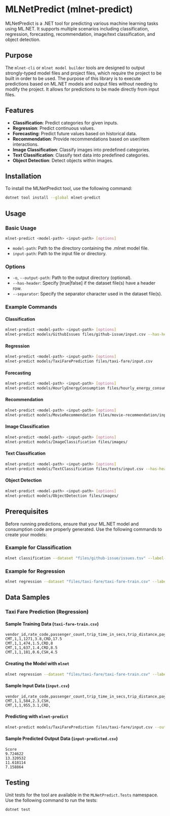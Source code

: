 # MLNetPredict (mlnet-predict)

MLNetPredict is a .NET tool for predicting various machine learning tasks using ML.NET. It supports multiple scenarios including classification, regression, forecasting, recommendation, image/text classification, and object detection.

## Purpose

The `mlnet-cli` or `mlnet model builder` tools are designed to output strongly-typed model files and project files, which require the project to be built in order to be used. The purpose of this library is to execute predictions based on ML.NET models and output files without needing to modify the project. It allows for predictions to be made directly from input files.

## Features

- **Classification**: Predict categories for given inputs.
- **Regression**: Predict continuous values.
- **Forecasting**: Predict future values based on historical data.
- **Recommendation**: Provide recommendations based on user/item interactions.
- **Image Classification**: Classify images into predefined categories.
- **Text Classification**: Classify text data into predefined categories.
- **Object Detection**: Detect objects within images.

## Installation

To install the MLNetPredict tool, use the following command:

```bash
dotnet tool install --global mlnet-predict
```

## Usage

### Basic Usage

```bash
mlnet-predict <model-path> <input-path> [options]
```

- `model-path`: Path to the directory containing the .mlnet model file.
- `input-path`: Path to the input file or directory.

### Options

- `-o`, `--output-path`: Path to the output directory (optional).
- `--has-header`: Specify [true|false] if the dataset file(s) have a header row.
- `--separator`: Specify the separator character used in the dataset file(s).

### Example Commands

#### Classification

```bash
mlnet-predict <model-path> <input-path> [options]
mlnet-predict models/GithubIssues files/github-issue/input.csv --has-header true
```

#### Regression

```bash
mlnet-predict <model-path> <input-path> [options]
mlnet-predict models/TaxiFarePrediction files/taxi-fare/input.csv
```

#### Forecasting

```bash
mlnet-predict <model-path> <input-path> [options]
mlnet-predict models/HourlyEnergyConsumption files/hourly_energy_consumption/input.json
```

#### Recommendation

```bash
mlnet-predict <model-path> <input-path> [options]
mlnet-predict models/MovieRecommendation files/movie-recommendation/input.csv
```

#### Image Classification

```bash
mlnet-predict <model-path> <input-path> [options]
mlnet-predict models/ImageClassification files/images/
```

#### Text Classification

```bash
mlnet-predict <model-path> <input-path> [options]
mlnet-predict models/TextClassification files/texts/input.csv --has-header true
```

#### Object Detection

```bash
mlnet-predict <model-path> <input-path> [options]
mlnet-predict models/ObjectDetection files/images/
```

## Prerequisites

Before running predictions, ensure that your ML.NET model and consumption code are properly generated. Use the following commands to create your models:

### Example for Classification

```bash
mlnet classification --dataset "files/github-issue/issues.tsv" --label-col "Area" --train-time 120 --output "models" --name "GithubIssues" --log-file-path "./models/GithubIssues/logs.txt"
```

### Example for Regression

```bash
mlnet regression --dataset "files/taxi-fare/taxi-fare-train.csv" --label-col "fare_amount" --validation-dataset "files/taxi-fare/taxi-fare-test.csv" --has-header true --name "TaxiFarePrediction" --train-time 120 --output "models" --log-file-path "./models/Sales/logs.txt"
```

## Data Samples

### Taxi Fare Prediction (Regression)

#### Sample Training Data (`taxi-fare-train.csv`)

```csv
vendor_id,rate_code,passenger_count,trip_time_in_secs,trip_distance,payment_type,fare_amount
CMT,1,1,1271,3.8,CRD,17.5
CMT,1,1,474,1.5,CRD,8
CMT,1,1,637,1.4,CRD,8.5
CMT,1,1,181,0.6,CSH,4.5
```

#### Creating the Model with `mlnet`

```bash
mlnet regression --dataset "files/taxi-fare/taxi-fare-train.csv" --label-col "fare_amount" --validation-dataset "files/taxi-fare/taxi-fare-test.csv" --has-header true --name "TaxiFarePrediction" --train-time 120 --output "models" --log-file-path "./models/TaxiFarePrediction/logs.txt"
```

#### Sample Input Data (`input.csv`)

```csv
vendor_id,rate_code,passenger_count,trip_time_in_secs,trip_distance,payment_type,fare_amount
CMT,1,1,584,2.3,CSH,
CMT,1,1,955,3.1,CRD,
```

#### Predicting with `mlnet-predict`

```bash
mlnet-predict models/TaxiFarePrediction files/taxi-fare/input.csv --output-path files/taxi-fare/predicted/
```

#### Sample Predicted Output Data (`input-predicted.csv`)

```csv
Score
9.724622
13.320532
11.618114
7.158864
```

## Testing

Unit tests for the tool are available in the `MLNetPredict.Tests` namespace. Use the following command to run the tests:

```bash
dotnet test
```